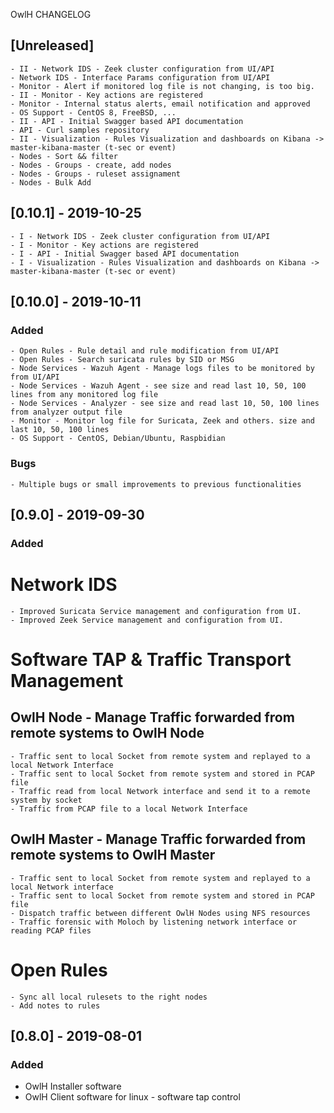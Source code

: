 
OwlH CHANGELOG


## [Unreleased]

    - II - Network IDS - Zeek cluster configuration from UI/API
    - Network IDS - Interface Params configuration from UI/API
    - Monitor - Alert if monitored log file is not changing, is too big.
    - II - Monitor - Key actions are registered
    - Monitor - Internal status alerts, email notification and approved
    - OS Support - CentOS 8, FreeBSD, ...
    - II - API - Initial Swagger based API documentation
    - API - Curl samples repository
    - II - Visualization - Rules Visualization and dashboards on Kibana -> master-kibana-master (t-sec or event)
    - Nodes - Sort && filter
    - Nodes - Groups - create, add nodes
    - Nodes - Groups - ruleset assignament 
    - Nodes - Bulk Add
    

## [0.10.1] - 2019-10-25

    - I - Network IDS - Zeek cluster configuration from UI/API
    - I - Monitor - Key actions are registered
    - I - API - Initial Swagger based API documentation
    - I - Visualization - Rules Visualization and dashboards on Kibana -> master-kibana-master (t-sec or event)

## [0.10.0] - 2019-10-11
### Added
    - Open Rules - Rule detail and rule modification from UI/API
    - Open Rules - Search suricata rules by SID or MSG
    - Node Services - Wazuh Agent - Manage logs files to be monitored by from UI/API
    - Node Services - Wazuh Agent - see size and read last 10, 50, 100 lines from any monitored log file
    - Node Services - Analyzer - see size and read last 10, 50, 100 lines from analyzer output file
    - Monitor - Monitor log file for Suricata, Zeek and others. size and last 10, 50, 100 lines
    - OS Support - CentOS, Debian/Ubuntu, Raspbidian

### Bugs
    - Multiple bugs or small improvements to previous functionalities


## [0.9.0] - 2019-09-30
### Added
Network IDS
===========

    - Improved Suricata Service management and configuration from UI.
    - Improved Zeek Service management and configuration from UI.

Software TAP & Traffic Transport Management
===========================================

OwlH Node - Manage Traffic forwarded from remote systems to OwlH Node 
---------------------------------------------------------------------

    - Traffic sent to local Socket from remote system and replayed to a local Network Interface
    - Traffic sent to local Socket from remote system and stored in PCAP file
    - Traffic read from local Network interface and send it to a remote system by socket
    - Traffic from PCAP file to a local Network Interface

OwlH Master - Manage Traffic forwarded from remote systems to OwlH Master 
-------------------------------------------------------------------------

    - Traffic sent to local Socket from remote system and replayed to a local Network interface
    - Traffic sent to local Socket from remote system and stored in PCAP file
    - Dispatch traffic between different OwlH Nodes using NFS resources
    - Traffic forensic with Moloch by listening network interface or reading PCAP files

Open Rules
==========

    - Sync all local rulesets to the right nodes 
    - Add notes to rules

## [0.8.0] - 2019-08-01
### Added

- OwlH Installer software 
- OwlH Client software for linux - software tap control
